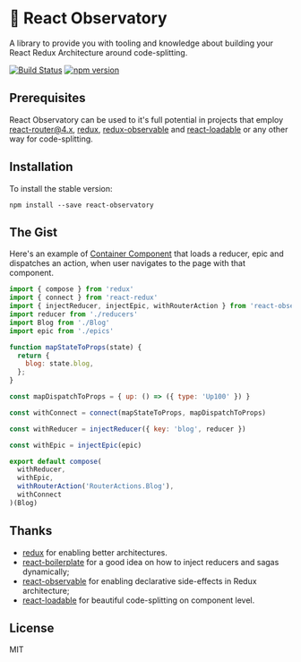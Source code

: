 # 🔭 React Observatory

A library to provide you with tooling and knowledge about building your React Redux Architecture around code-splitting.

[![Build Status](https://travis-ci.org/halfzebra/react-observatory.svg?branch=master)](https://travis-ci.org/halfzebra/react-observatory) [![npm version](https://badge.fury.io/js/react-observatory.svg)](https://badge.fury.io/js/react-observatory)

## Prerequisites

React Observatory can be used to it's full potential in projects that employ [react-router@4.x](https://github.com/ReactTraining/react-router), [redux,](https://github.com/reactjs/redux) [redux-observable](https://github.com/redux-observable/redux-observable/) and [react-loadable](https://github.com/jamiebuilds/react-loadable) or any other way for code-splitting.

## Installation

To install the stable version:

```
npm install --save react-observatory
```

## The Gist

Here's an example of [Container Component](https://redux.js.org/basics/usage-with-react#presentational-and-container-components) that loads a reducer, epic and dispatches an action, when user navigates to the page with that component.

```js
import { compose } from 'redux'
import { connect } from 'react-redux'
import { injectReducer, injectEpic, withRouterAction } from 'react-observatory'
import reducer from './reducers'
import Blog from './Blog'
import epic from './epics'

function mapStateToProps(state) {
  return {
    blog: state.blog,
  };
}

const mapDispatchToProps = { up: () => ({ type: 'Up100' }) }

const withConnect = connect(mapStateToProps, mapDispatchToProps)

const withReducer = injectReducer({ key: 'blog', reducer })

const withEpic = injectEpic(epic)

export default compose(
  withReducer,
  withEpic,
  withRouterAction('RouterActions.Blog'),
  withConnect
)(Blog)
```

## Thanks

* [redux](https://redux.js.org/) for enabling better architectures.
* [react-boilerplate](https://github.com/react-boilerplate/react-boilerplate) for a good idea on how to inject reducers and sagas dynamically;
* [react-observable](https://redux-observable.js.org/) for enabling declarative side-effects in Redux architecture;
* [react-loadable](https://github.com/jamiebuilds/react-loadable) for beautiful code-splitting on component level.

## License

MIT
